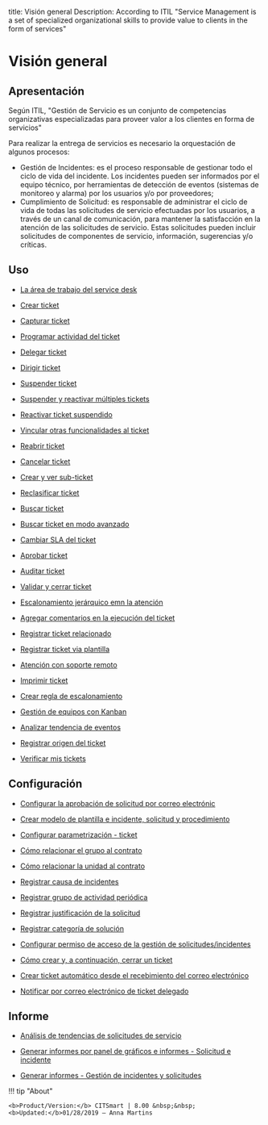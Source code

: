 title: Visión general
Description: According to ITIL "Service Management is a set of specialized organizational skills to provide value to clients in the form of services"
# Visión general

Apresentación
----------------
Según ITIL, "Gestión de Servicio es un conjunto de competencias organizativas especializadas para proveer valor a los clientes en forma de servicios"

Para realizar la entrega de servicios es necesario la orquestación de algunos procesos:

 + Gestión de Incidentes: es el proceso responsable de gestionar todo el ciclo de vida del incidente. Los incidentes pueden ser          informados por el equipo técnico, por herramientas de detección de eventos (sistemas de monitoreo y alarma) por los usuarios y/o por proveedores;
 + Cumplimiento de Solicitud: es responsable de administrar el ciclo de vida de todas las solicitudes de servicio efectuadas por los usuarios, a través de un canal de comunicación, para mantener la satisfacción en la atención de las solicitudes de servicio. Estas solicitudes pueden incluir solicitudes de componentes de servicio, información, sugerencias y/o críticas.

Uso
-------

- [La área de trabajo del service desk](/es-es/citsmart-platform-8/processes/tickets/use/desktop-of-service-desk.html)

- [Crear ticket](/es-es/citsmart-platform-8/processes/tickets/use/create-ticket.html)

- [Capturar ticket](/es-es/citsmart-platform-8/processes/tickets/use/capture-ticket.html)

- [Programar actividad del ticket](/es-es/citsmart-platform-8/processes/tickets/use/schedule-ticket-activity.html)

- [Delegar ticket](/es-es/citsmart-platform-8/processes/tickets/use/delegate-ticket.html)

- [Dirigir ticket](/es-es/citsmart-platform-8/processes/tickets/use/direct-the-ticket.html)

- [Suspender ticket](/es-es/citsmart-platform-8/processes/tickets/use/suspend-ticket.html)

- [Suspender y reactivar múltiples tickets](/es-es/citsmart-platform-8/processes/tickets/use/suspend-and-reactivate-tickets.html)

- [Reactivar ticket suspendido](/es-es/citsmart-platform-8/processes/tickets/use/reactivate-a-ticket-suspended.html)

- [Vincular otras funcionalidades al ticket](/es-es/citsmart-platform-8/processes/tickets/use/link-other-functionalities-to-the-ticket.html)

- [Reabrir ticket](/es-es/citsmart-platform-8/processes/tickets/use/reopen-ticket.html)

- [Cancelar ticket](/es-es/citsmart-platform-8/processes/tickets/use/cancel-ticket.html)

- [Crear y ver sub-ticket](/es-es/citsmart-platform-8/processes/tickets/use/create-and-view-sub-request.html)

- [Reclasificar ticket](/es-es/citsmart-platform-8/processes/tickets/use/reclassify-ticket.html)

- [Buscar ticket](/es-es/citsmart-platform-8/processes/tickets/use/locate-a-ticket.html)

- [Buscar ticket en modo avanzado](/es-es/citsmart-platform-8/processes/tickets/use/search-ticket-in-the-advanced-mode.html)

- [Cambiar SLA del ticket](/es-es/citsmart-platform-8/processes/tickets/use/change-SLA-of-a-ticket.html)

- [Aprobar ticket](/es-es/citsmart-platform-8/processes/tickets/use/approve-a-ticket.html)

- [Auditar ticket](/es-es/citsmart-platform-8/processes/tickets/use/audit-a-ticket.html)

- [Validar y cerrar ticket](/es-es/citsmart-platform-8/processes/tickets/use/validate-ticket.html)

- [Escalonamiento jerárquico emn la atención](/es-es/citsmart-platform-8/processes/tickets/use/hierarchical-escalation-in-the-attendance.html)

- [Agregar comentarios en la ejecución del ticket](/es-es/citsmart-platform-8/processes/tickets/use/register-ticket-occurrences.html)

- [Registrar ticket relacionado](/es-es/citsmart-platform-8/processes/tickets/use/register-ticket-related.html)

- [Registrar ticket via plantilla](/es-es/citsmart-platform-8/processes/tickets/use/register-ticket-via-template.html)

- [Atención con soporte remoto](/es-es/citsmart-platform-8/processes/tickets/use/attend-with-remote-support.html)

- [Imprimir ticket](/es-es/citsmart-platform-8/processes/tickets/use/print-ticket.html)

- [Crear regla de escalonamiento](/es-es/citsmart-platform-8/processes/tickets/use/create-escalation-rule.html)

- [Gestión de equipos con Kanban](/es-es/citsmart-platform-8/processes/tickets/use/manage-a-ticket-with-Kanban.html)

- [Analizar tendencia de eventos](/es-es/citsmart-platform-8/processes/tickets/use/analyze-event-trends.html)

- [Registrar origen del ticket](/es-es/citsmart-platform-8/processes/tickets/use/register-ticket-source.html)

- [Verificar mis tickets](/es-es/citsmart-platform-8/processes/tickets/use/verify-my-tickets.html)

Configuración
-----------------

- [Configurar la aprobación de solicitud por correo electrónic](/es-es/citsmart-platform-8/processes/tickets/configuration/approve-request-via-email.html)

- [Crear modelo de plantilla e incidente, solicitud y procedimiento](/es-es/citsmart-platform-8/processes/tickets/configuration/create-template-of-ticket.html)

- [Configurar parametrización - ticket](/es-es/citsmart-platform-8/platform-administration/parameters-list/configure-parametrization-ticket.html)

- [Cómo relacionar el grupo al contrato](/es-es/citsmart-platform-8/processes/tickets/configuration/relate-group-to-contract.html)

- [Cómo relacionar la unidad al contrato](/es-es/citsmart-platform-8/processes/tickets/configuration/relate-unit-to-contract.html)

- [Registrar causa de incidentes](/es-es/citsmart-platform-8/processes/portfolio-and-catalog/configuration/register-cause-incidents.html)

- [Registrar grupo de actividad periódica](/es-es/citsmart-platform-8/additional-features/automation-of-operation/configuration/periodic-activity-group.html)

- [Registrar justificación de la solicitud](/es-es/citsmart-platform-8/processes/portfolio-and-catalog/configuration/register-request-justification.html)

- [Registrar categoría de solución](/es-es/citsmart-platform-8/processes/portfolio-and-catalog/configuration/register-solution-category.html)

- [Configurar permiso de acceso de la gestión de solicitudes/incidentes](/es-es/citsmart-platform-8/processes/tickets/configuration/access-ticket-management.html)

- [Cómo crear y, a continuación, cerrar un ticket](/es-es/citsmart-platform-8/processes/tickets/configuration/create-then-close-ticket.html)

- [Crear ticket automático desde el recebimiento del correo electrónico](/es-es/citsmart-platform-8/processes/tickets/configuration/create-ticket-receiving-email.html)

- [Notificar por correo electrónico de ticket delegado](/es-es/citsmart-platform-8/processes/tickets/configuration/notification-delegated-email-ticket.html)

Informe
----------

- [Análisis de tendencias de solicitudes de servicio](/es-es/citsmart-platform-8/processes/tickets/use/analyse-service-request-trends.html)

- [Generar informes por panel de gráficos e informes - Solicitud e incidente](/es-es/citsmart-platform-8/processes/tickets/use/generate-report-through-the-panel-of-charts.html)

- [Generar informes - Gestión de incidentes y solicitudes](/es-es/citsmart-platform-8/processes/tickets/use/generate-reports-tickets.html)

!!! tip "About"

    <b>Product/Version:</b> CITSmart | 8.00 &nbsp;&nbsp;
    <b>Updated:</b>01/28/2019 – Anna Martins
